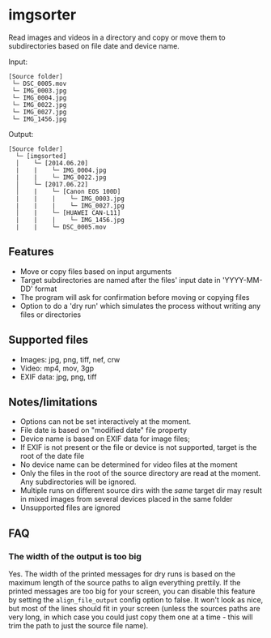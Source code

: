# imgsorter

Read images and videos in a directory and copy or move them to subdirectories based on file date and device name.

Input:
```
[Source folder]
 └─ DSC_0005.mov
 └─ IMG_0003.jpg
 └─ IMG_0004.jpg
 └─ IMG_0022.jpg
 └─ IMG_0027.jpg
 └─ IMG_1456.jpg
```

Output:
```
[Source folder]
  └─ [imgsorted]
  │    └─ [2014.06.20]
  |    |    └─ IMG_0004.jpg
  |    |    └─ IMG_0022.jpg
  │    └─ [2017.06.22]
  │    |    └─ [Canon EOS 100D]
  |    |    |    └─ IMG_0003.jpg
  |    |    |    └─ IMG_0027.jpg
  │    |    └─ [HUAWEI CAN-L11]
  |    |    |    └─ IMG_1456.jpg
  |    |    └─ DSC_0005.mov
```

## Features
* Move or copy files based on input arguments
* Target subdirectories are named after the files' input date in 'YYYY-MM-DD' format 
* The program will ask for confirmation before moving or copying files
* Option to do a 'dry run' which simulates the process without writing any files or directories

## Supported files
* Images: jpg, png, tiff, nef, crw
* Video: mp4, mov, 3gp
* EXIF data: jpg, png, tiff

## Notes/limitations
* Options can not be set interactively at the moment.
* File date is based on "modified date" file property
* Device name is based on EXIF data for image files;
* If EXIF is not present or the file or device is not supported, target is the root of the date file
* No device name can be determined for video files at the moment
* Only the files in the root of the source directory are read at the moment. Any subdirectories will be ignored.
* Multiple runs on different source dirs with the *same* target dir may result in mixed images from several devices placed in the same folder
* Unsupported files are ignored

## FAQ
### The width of the output is too big
Yes. The width of the printed messages for dry runs is based on the maximum length of the source paths
to align everything prettily. If the printed messages are too big for your screen, you can disable
this feature by setting the `align_file_output` config option to false. It won't look as nice, but 
most of the lines should fit in your screen (unless the sources paths are very long, in which case you
could just copy them one at a time - this will trim the path to just the source file name).